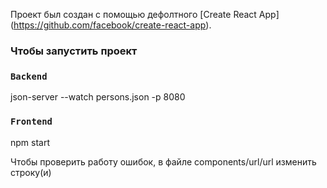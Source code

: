 Проект был создан с помощью дефолтного [Create React App]
(https://github.com/facebook/create-react-app).

### Чтобы запустить проект

### `Backend`
json-server --watch persons.json -p 8080 <br />

### `Frontend`
npm start <br />

Чтобы проверить работу ошибок, в файле components/url/url изменить строку(и)

